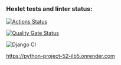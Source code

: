 ### Hexlet tests and linter status:
[![Actions Status](https://github.com/godofwar007/python-project-52/actions/workflows/hexlet-check.yml/badge.svg)](https://github.com/godofwar007/python-project-52/actions)

[![Quality Gate Status](https://sonarcloud.io/api/project_badges/measure?project=godofwar007_python-project-52&metric=alert_status)](https://sonarcloud.io/summary/new_code?id=godofwar007_python-project-52)

![Django CI](https://github.com/godofwar007/python-project-52/actions/workflows/django.yml/badge.svg)


https://python-project-52-ilb5.onrender.com